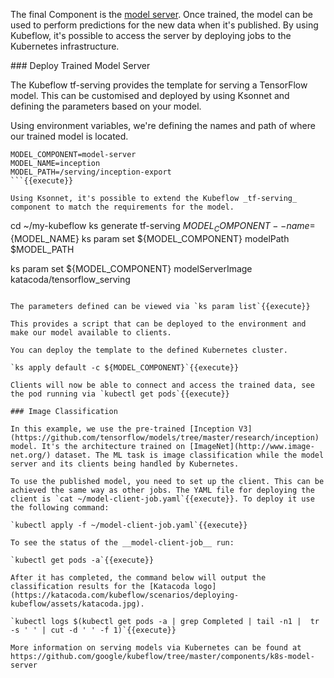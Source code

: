 The final Component is the [model server](https://www.tensorflow.org/serving/). Once trained, the model can be used to perform predictions for the new data when it's published. By using Kubeflow, it's possible to access the server by deploying jobs to the Kubernetes infrastructure.

### Deploy Trained Model Server

The Kubeflow tf-serving provides the template for serving a TensorFlow model. This can be customised and deployed by using Ksonnet and defining the parameters based on your model.

Using environment variables, we're defining the names and path of where our trained model is located.

```
MODEL_COMPONENT=model-server
MODEL_NAME=inception
MODEL_PATH=/serving/inception-export
```{{execute}}

Using Ksonnet, it's possible to extend the Kubeflow _tf-serving_ component to match the requirements for the model.

```
cd ~/my-kubeflow
ks generate tf-serving ${MODEL_COMPONENT} --name=${MODEL_NAME}
ks param set ${MODEL_COMPONENT} modelPath $MODEL_PATH

ks param set ${MODEL_COMPONENT} modelServerImage katacoda/tensorflow_serving
```{{execute}}

The parameters defined can be viewed via `ks param list`{{execute}}

This provides a script that can be deployed to the environment and make our model available to clients.

You can deploy the template to the defined Kubernetes cluster.

`ks apply default -c ${MODEL_COMPONENT}`{{execute}}

Clients will now be able to connect and access the trained data, see the pod running via `kubectl get pods`{{execute}}

### Image Classification

In this example, we use the pre-trained [Inception V3](https://github.com/tensorflow/models/tree/master/research/inception) model. It's the architecture trained on [ImageNet](http://www.image-net.org/) dataset. The ML task is image classification while the model server and its clients being handled by Kubernetes.

To use the published model, you need to set up the client. This can be achieved the same way as other jobs. The YAML file for deploying the client is `cat ~/model-client-job.yaml`{{execute}}. To deploy it use the following command:

`kubectl apply -f ~/model-client-job.yaml`{{execute}}

To see the status of the __model-client-job__ run:

`kubectl get pods -a`{{execute}}

After it has completed, the command below will output the classification results for the [Katacoda logo](https://katacoda.com/kubeflow/scenarios/deploying-kubeflow/assets/katacoda.jpg).

`kubectl logs $(kubectl get pods -a | grep Completed | tail -n1 |  tr -s ' ' | cut -d ' ' -f 1)`{{execute}}

More information on serving models via Kubernetes can be found at https://github.com/google/kubeflow/tree/master/components/k8s-model-server
